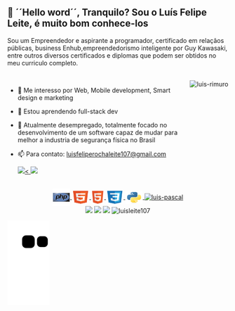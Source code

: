 <br> <h2>👋 ´´Hello word´´, Tranquilo? Sou o Luís Felipe Leite, é muito bom conhece-los</h2>
Sou um Empreendedor e aspirante a programador, certificado em relaçãos públicas, business Enhub,empreendedorismo inteligente por Guy Kawasaki, entre outros diversos certificados e diplomas que podem ser obtidos no meu curriculo completo.
 
<br> <img align="right"  alt="luis-rimuro" height="200" src="https://tenor.com/view/he-describes-himself-as-an-entrepreneur-which-is-a-fancy-way-of-saying-unemployed-benedict-townsend-youtuber-news-out-of-work-gif-17861586">
- 👀 Me interesso por Web, Mobile development, Smart design e marketing 
- 🌱 Estou aprendendo full-stack dev 
- :space_invader: Atualmente desempregado, totalmente focado no desenvolvimento de um software capaz de mudar para melhor a industria de segurança física no Brasil
- 📫 Para contato: luisfeliperochaleite107@gmail.com



  <a href="https://github.com/luisleite107">
  <img height="180em" src="https://github-readme-stats.vercel.app/api?username=luisleite107&show_icons=true&theme=tokyonight&include_all_commits=true&count_private=true"/><
  <img height="180em" src="https://github-readme-stats.vercel.app/api/top-langs/?username=luisleite107&layout=compact&langs_count=7&theme=tokyonight"/>
</div>
<div align="center" style="display: inline_block"><br>
  <img align="center" alt="luis-php" height="40" width="40" src="https://raw.githubusercontent.com/devicons/devicon/9f4f5cdb393299a81125eb5127929ea7bfe42889/icons/php/php-original.svg">
  <img align="center" alt="luis-html" height="30" width="40" src="https://raw.githubusercontent.com/devicons/devicon/master/icons/html5/html5-original.svg">
  <img align="center" alt="luis-delphi" height ="30" width="30" src"![image](https://user-images.githubusercontent.com/88044665/205551855-78b64f51-7518-4af1-8ec4-c3e1f25ffc02.png)
"
" height="30" width="40" src="https://raw.githubusercontent.com/devicons/devicon/master/icons/html5/html5-original.svg">
  <img align="center" alt="luis-CSS" height="30" width="40" src="https://raw.githubusercontent.com/devicons/devicon/master/icons/css3/css3-original.svg">
  <img align="center" alt="luis-Python" height="30" width="40" src="https://raw.githubusercontent.com/devicons/devicon/master/icons/python/python-original.svg">
  <img align = "center" alt="luis-pascal" height= "30" width= "40" src="https://media.discordapp.net/attachments/819171680462700568/875571765089292308/Pascal-Lite-icon.png?width=458&height=458">
  
 </div> 
  
 <!-- <img align="right"  alt="luis-rimuro" height="200" src="https://media.discordapp.net/attachments/819171680462700568/873602134468337744/rimuru.gif">
</div> !-->


<div align="center"> 
  <a href="https://instagram.com/
luis_lault10" target="_blank"><img src="https://img.shields.io/badge/-Instagram-%23E4405F?style=for-the-badge&logo=instagram&logoColor=white" target="_blank"></a>
 	<a href="https://www.twitch.tv/faahzqt3" target="_blank"><img src="https://img.shields.io/badge/Twitch-9146FF?style=for-the-badge&logo=twitch&logoColor=white" target="_blank"></a>
  <a href = "mailto:luisfelipeleite107@gmail.com"><img src="https://img.shields.io/badge/-Gmail-%23333?style=for-the-badge&logo=gmail&logoColor=white" target="_blank"></a>
  
  <img height="28" src="https://komarev.com/ghpvc/?username=luisleite107&color=red" alt="luisleite107" /> 
  </div>

  ![Snake animation](https://github.com/rafaballerini/rafaballerini/blob/output/github-contribution-grid-snake.svg)
 
</div>
